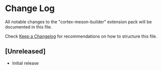 # Change Log

All notable changes to the "cortex-meson-builder" extension pack will be documented in this file.

Check [Keep a Changelog](http://keepachangelog.com/) for recommendations on how to structure this file.

## [Unreleased]

- Initial release
